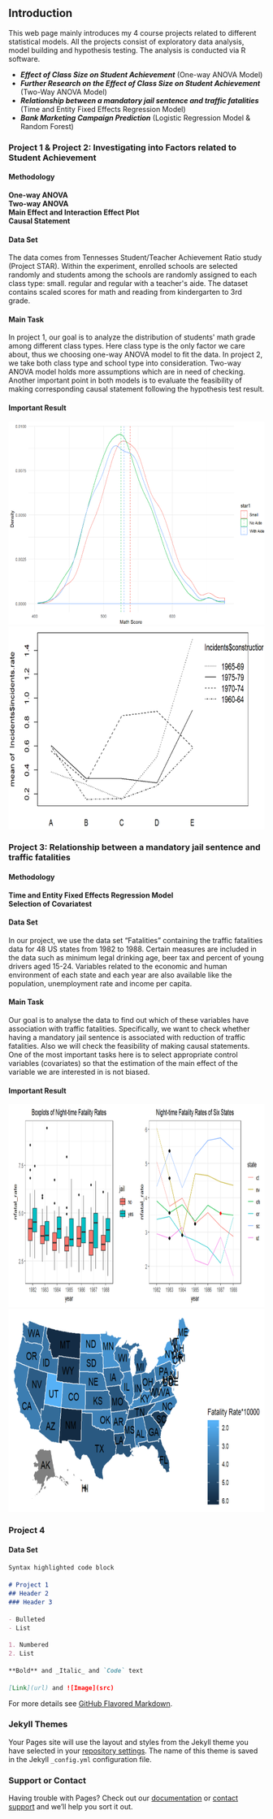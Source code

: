 ## Introduction
This web page mainly introduces my 4 course projects related to different statistical models. All the projects consist of exploratory data analysis, model building and hypothesis testing. The analysis is conducted via R software.  

* ***Effect of Class Size on Student Achievement*** (One-way ANOVA Model)
* ***Further Research on the Effect of Class Size on Student Achievement*** (Two-Way ANOVA Model)
* ***Relationship between a mandatory jail sentence and traffic fatalities*** (Time and Entity Fixed Effects Regression Model)
* ***Bank Marketing Campaign Prediction*** (Logistic Regression Model & Random Forest)
 
### Project 1 & Project 2: Investigating into Factors related to Student Achievement
#### Methodology  
**One-way ANOVA**  
**Two-way ANOVA**  
**Main Effect and Interaction Effect Plot**  
**Causal Statement**
#### Data Set
The data comes from Tennesses Student/Teacher Achievement Ratio study (Project STAR). Within the experiment, enrolled schools are selected randomly and students among the schools are randomly assigned to each class type: small. regular and regular with a teacher's aide. The dataset contains scaled scores for math and reading from kindergarten to 3rd grade.
#### Main Task  
In project 1, our goal is to analyze the distribution of students' math grade among different class types. Here class type is the only factor we care about, thus we choosing one-way ANOVA model to fit the data. 
In project 2, we take both class type and school type into consideration. Two-way ANOVA model holds more assumptions which are in need of checking.
Another important point in both models is to evaluate the feasibility of making corresponding causal statement following the hypothesis test result. 

#### Important Result
<img src="https://github.com/yzwzwwd/Course-Projects/blob/master/1.png?raw=true" width="700" height="400">
<img src="https://github.com/yzwzwwd/Course-Projects/blob/master/2.png?raw=true" width="700" height="400">

### Project 3: Relationship between a mandatory jail sentence and traffic fatalities
#### Methodology  
**Time and Entity Fixed Effects Regression Model**  
**Selection of Covariatest**
#### Data Set
In our project, we use the data set “Fatalities” containing the traffic fatalities data for 48 US states from 1982 to 1988. Certain measures are included in the
data such as minimum legal drinking age, beer tax and percent of young drivers aged 15-24. Variables related to the economic and human environment of each state and each year are also available like the population, unemployment rate and income per capita.
#### Main Task  
Our goal is to analyse the data to find out which of these variables have association with traffic fatalities. Specifically, we want to check whether having a mandatory jail sentence is associated with reduction of traffic fatalities. Also we will check the feasibility of making causal statements. One of the most important tasks here is to select appropriate control variables (covariates) so that the estimation of the main effect of the variable we are interested in is not biased.  

#### Important Result
<img src="https://github.com/yzwzwwd/Course-Projects/blob/master/32.png?raw=true" width="800" height="400">
<img src="https://github.com/yzwzwwd/Course-Projects/blob/master/31.png?raw=true" width="700" height="400">


### Project 4

#### Data Set

```markdown
Syntax highlighted code block

# Project 1
## Header 2
### Header 3

- Bulleted
- List

1. Numbered
2. List

**Bold** and _Italic_ and `Code` text

[Link](url) and ![Image](src)
```









For more details see [GitHub Flavored Markdown](https://guides.github.com/features/mastering-markdown/).

### Jekyll Themes

Your Pages site will use the layout and styles from the Jekyll theme you have selected in your [repository settings](https://github.com/yzwzwwd/Introduction-of-Zhiwei-Wang-Projects/settings). The name of this theme is saved in the Jekyll `_config.yml` configuration file.

### Support or Contact

Having trouble with Pages? Check out our [documentation](https://help.github.com/categories/github-pages-basics/) or [contact support](https://github.com/contact) and we’ll help you sort it out.
